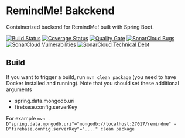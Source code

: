 # RemindMe! Bakckend
Containerized backend for RemindMe! built with Spring Boot.

[![Build Status](https://travis-ci.org/andryfailli/remindme-backend.svg?branch=master)](https://travis-ci.org/andryfailli/remindme-backend)
[![Coverage Status](https://coveralls.io/repos/github/andryfailli/remindme-backend/badge.svg?branch=master)](https://coveralls.io/github/andryfailli/remindme-backend?branch=master)
[![Quality Gate](https://sonarcloud.io/api/badges/gate?key=it.andreafailli.remindme%3Aremindme-backend)](https://sonarcloud.io/dashboard?id=it.andreafailli.remindme%3Aremindme-backend)
[![SonarCloud Bugs](https://sonarcloud.io/api/badges/measure?key=it.andreafailli.remindme%3Aremindme-backend&metric=bugs)](https://sonarcloud.io/component_measures/metric/reliability_rating/list?it.andreafailli.remindme%3Aremindme-backend)
[![SonarCloud Vulnerabilities](https://sonarcloud.io/api/badges/measure?key=it.andreafailli.remindme%3Aremindme-backend&metric=vulnerabilities)](https://sonarcloud.io/component_measures/metric/security_rating/list?id=it.andreafailli.remindme%3Aremindme-backend)
[![SonarCloud Technical Debt](https://sonarcloud.io/api/badges/measure?key=it.andreafailli.remindme%3Aremindme-backend&metric=sqale_index)](https://sonarcloud.io/component_measures/metric/sqale_index/list?id=it.andreafailli.remindme%3Aremindme-backend)

## Build
If you want to trigger a build, run `mvn clean package` (you need to have Docker installed and running).
Note that you should set these additional arguments
* spring.data.mongodb.uri
* firebase.config.serverKey

For example `mvn -D"spring.data.mongodb.uri"="mongodb://localhost:27017/remindme" -D"firebase.config.serverKey"="...." clean package`
